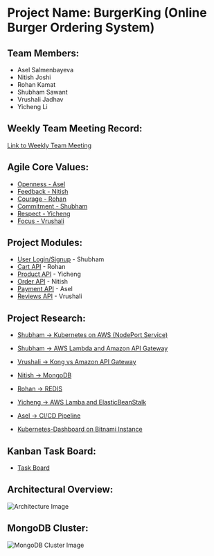 # Project Name: BurgerKing (Online Burger Ordering System)

## Team Members:
* Asel Salmenbayeva
* Nitish Joshi
* Rohan Kamat
* Shubham Sawant
* Vrushali Jadhav
* Yicheng Li

## Weekly Team Meeting Record:
[Link to Weekly Team Meeting](https://github.com/nguyensjsu/fa18-281-code-monks/blob/master/Documentation/Minutes%20of%20Meeting.md)

## Agile Core Values:
* [Openness - Asel](https://github.com/nguyensjsu/fa18-281-code-monks/blob/master/Asel%20Salmenbayeva/Openness.md)
* [Feedback - Nitish](https://github.com/nguyensjsu/fa18-281-code-monks/blob/master/Nitish%20Joshi/Feedback_Nitish_Joshi.md)
* [Courage - Rohan](https://github.com/nguyensjsu/fa18-281-code-monks/blob/master/Rohan%20Kamat/Rohan_Kamat_Courage.md)
* [Commitment - Shubham](https://github.com/nguyensjsu/fa18-281-code-monks/blob/master/Shubham%20Sawant/Commitment-Shubham-Sawant.md)
* [Respect - Yicheng](https://github.com/nguyensjsu/fa18-281-code-monks/blob/master/Yicheng%20Li/Respect-Yicheng-Li.md)
* [Focus - Vrushali](https://github.com/nguyensjsu/fa18-281-code-monks/blob/master/Vrushali%20Jadhav/Scrum%20value%20-%20Focus.md)

## Project Modules:

* [User Login/Signup](https://github.com/nguyensjsu/fa18-281-code-monks/tree/master/Shubham%20Sawant/UserLoginAPI) - Shubham
* [Cart API](https://github.com/nguyensjsu/fa18-281-code-monks/tree/master/Rohan%20Kamat/mongoGOapi) - Rohan
* [Product API](https://github.com/nguyensjsu/fa18-281-code-monks/tree/master/Yicheng%20Li/productAPI) - Yicheng
* [Order API](https://github.com/nguyensjsu/fa18-281-code-monks/tree/master/Nitish%20Joshi/OrderAPI) - Nitish
* [Payment API](https://github.com/nguyensjsu/fa18-281-code-monks/tree/master/Asel%20Salmenbayeva/GoAPI) - Asel
* [Reviews API](https://github.com/nguyensjsu/fa18-281-code-monks/tree/master/Vrushali%20Jadhav/ReviewGOAPI/src/Review) - Vrushali


## Project Research:

* [Shubham -> Kubernetes on AWS (NodePort Service)](https://github.com/nguyensjsu/fa18-281-code-monks/blob/master/Shubham%20Sawant/Research/Kubernetes%20on%20AWS%20(NodePort).md)

* [Shubham -> AWS Lambda and Amazon API Gateway](https://github.com/nguyensjsu/fa18-281-code-monks/blob/master/Shubham%20Sawant/Research/AWS%20Lambda.md)

* [Vrushali -> Kong vs Amazon API Gateway](https://github.com/nguyensjsu/fa18-281-code-monks/blob/master/Vrushali%20Jadhav/Research-KongVSAmazonAPI)

* [Nitish -> MongoDB](https://github.com/nguyensjsu/fa18-281-code-monks/blob/master/Nitish%20Joshi/Research/Mongodb.md)

* [Rohan -> REDIS ](https://github.com/nguyensjsu/fa18-281-code-monks/blob/master/Documentation/REDIS.md)

* [Yicheng -> AWS Lamba and ElasticBeanStalk](https://github.com/nguyensjsu/fa18-281-code-monks/blob/master/Yicheng%20Li/Research/Research.md)

* [Asel -> CI/CD Pipeline](https://github.com/nguyensjsu/fa18-281-code-monks/blob/master/Asel%20Salmenbayeva/Research/CICD%20Pipeline.md)

* [Kubernetes-Dashboard on Bitnami Instance](https://github.com/nguyensjsu/fa18-281-code-monks/blob/master/Rohan%20Kamat/KubernetesDashboard%20on%20Bitnami.md)


## Kanban Task Board:
* [Task Board](https://github.com/nguyensjsu/fa18-281-code-monks/projects/2)

## Architectural Overview:
![Architecture Image](https://github.com/nguyensjsu/fa18-281-code-monks/blob/master/Documentation/Online%20Burger%20System%20Architecture.png)

## MongoDB Cluster:
![MongoDB Cluster Image](https://github.com/nguyensjsu/fa18-281-code-monks/blob/master/Documentation/MongoDB%20Cluster%20Diagram.png)
